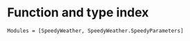 # Function and type index

```@autodocs
Modules = [SpeedyWeather, SpeedyWeather.SpeedyParameters]
```
